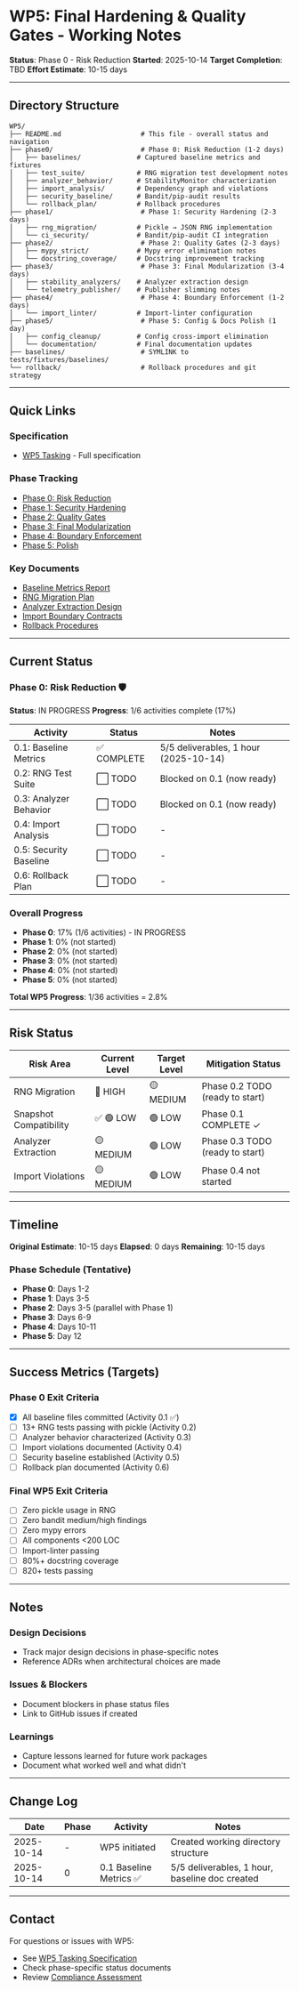 # WP5: Final Hardening & Quality Gates - Working Notes

**Status**: Phase 0 - Risk Reduction
**Started**: 2025-10-14
**Target Completion**: TBD
**Effort Estimate**: 10-15 days

---

## Directory Structure

```
WP5/
├── README.md                    # This file - overall status and navigation
├── phase0/                      # Phase 0: Risk Reduction (1-2 days)
│   ├── baselines/              # Captured baseline metrics and fixtures
│   ├── test_suite/             # RNG migration test development notes
│   ├── analyzer_behavior/      # StabilityMonitor characterization
│   ├── import_analysis/        # Dependency graph and violations
│   ├── security_baseline/      # Bandit/pip-audit results
│   └── rollback_plan/          # Rollback procedures
├── phase1/                      # Phase 1: Security Hardening (2-3 days)
│   ├── rng_migration/          # Pickle → JSON RNG implementation
│   └── ci_security/            # Bandit/pip-audit CI integration
├── phase2/                      # Phase 2: Quality Gates (2-3 days)
│   ├── mypy_strict/            # Mypy error elimination notes
│   └── docstring_coverage/     # Docstring improvement tracking
├── phase3/                      # Phase 3: Final Modularization (3-4 days)
│   ├── stability_analyzers/    # Analyzer extraction design
│   └── telemetry_publisher/    # Publisher slimming notes
├── phase4/                      # Phase 4: Boundary Enforcement (1-2 days)
│   └── import_linter/          # Import-linter configuration
├── phase5/                      # Phase 5: Config & Docs Polish (1 day)
│   ├── config_cleanup/         # Config cross-import elimination
│   └── documentation/          # Final documentation updates
├── baselines/                   # SYMLINK to tests/fixtures/baselines/
└── rollback/                    # Rollback procedures and git strategy
```

---

## Quick Links

### Specification
- [WP5 Tasking](../../WP_TASKINGS/WP5.md) - Full specification

### Phase Tracking
- [Phase 0: Risk Reduction](phase0/PHASE0_STATUS.md)
- [Phase 1: Security Hardening](phase1/PHASE1_STATUS.md)
- [Phase 2: Quality Gates](phase2/PHASE2_STATUS.md)
- [Phase 3: Final Modularization](phase3/PHASE3_STATUS.md)
- [Phase 4: Boundary Enforcement](phase4/PHASE4_STATUS.md)
- [Phase 5: Polish](phase5/PHASE5_STATUS.md)

### Key Documents
- [Baseline Metrics Report](phase0/baselines/BASELINE_REPORT.md)
- [RNG Migration Plan](phase1/rng_migration/RNG_MIGRATION_PLAN.md)
- [Analyzer Extraction Design](phase3/stability_analyzers/ANALYZER_DESIGN.md)
- [Import Boundary Contracts](phase4/import_linter/CONTRACTS.md)
- [Rollback Procedures](rollback/ROLLBACK_PROCEDURES.md)

---

## Current Status

### Phase 0: Risk Reduction 🛡️
**Status**: IN PROGRESS
**Progress**: 1/6 activities complete (17%)

| Activity | Status | Notes |
|----------|--------|-------|
| 0.1: Baseline Metrics | ✅ COMPLETE | 5/5 deliverables, 1 hour (2025-10-14) |
| 0.2: RNG Test Suite | ⬜ TODO | Blocked on 0.1 (now ready) |
| 0.3: Analyzer Behavior | ⬜ TODO | Blocked on 0.1 (now ready) |
| 0.4: Import Analysis | ⬜ TODO | - |
| 0.5: Security Baseline | ⬜ TODO | - |
| 0.6: Rollback Plan | ⬜ TODO | - |

### Overall Progress
- **Phase 0**: 17% (1/6 activities) - IN PROGRESS
- **Phase 1**: 0% (not started)
- **Phase 2**: 0% (not started)
- **Phase 3**: 0% (not started)
- **Phase 4**: 0% (not started)
- **Phase 5**: 0% (not started)

**Total WP5 Progress**: 1/36 activities = 2.8%

---

## Risk Status

| Risk Area | Current Level | Target Level | Mitigation Status |
|-----------|---------------|--------------|-------------------|
| RNG Migration | 🔴 HIGH | 🟡 MEDIUM | Phase 0.2 TODO (ready to start) |
| Snapshot Compatibility | ✅ 🟢 LOW | 🟢 LOW | Phase 0.1 COMPLETE ✓ |
| Analyzer Extraction | 🟡 MEDIUM | 🟢 LOW | Phase 0.3 TODO (ready to start) |
| Import Violations | 🟡 MEDIUM | 🟢 LOW | Phase 0.4 not started |

---

## Timeline

**Original Estimate**: 10-15 days
**Elapsed**: 0 days
**Remaining**: 10-15 days

### Phase Schedule (Tentative)
- **Phase 0**: Days 1-2
- **Phase 1**: Days 3-5
- **Phase 2**: Days 3-5 (parallel with Phase 1)
- **Phase 3**: Days 6-9
- **Phase 4**: Days 10-11
- **Phase 5**: Day 12

---

## Success Metrics (Targets)

### Phase 0 Exit Criteria
- [x] All baseline files committed (Activity 0.1 ✅)
- [ ] 13+ RNG tests passing with pickle (Activity 0.2)
- [ ] Analyzer behavior characterized (Activity 0.3)
- [ ] Import violations documented (Activity 0.4)
- [ ] Security baseline established (Activity 0.5)
- [ ] Rollback plan documented (Activity 0.6)

### Final WP5 Exit Criteria
- [ ] Zero pickle usage in RNG
- [ ] Zero bandit medium/high findings
- [ ] Zero mypy errors
- [ ] All components <200 LOC
- [ ] Import-linter passing
- [ ] 80%+ docstring coverage
- [ ] 820+ tests passing

---

## Notes

### Design Decisions
- Track major design decisions in phase-specific notes
- Reference ADRs when architectural choices are made

### Issues & Blockers
- Document blockers in phase status files
- Link to GitHub issues if created

### Learnings
- Capture lessons learned for future work packages
- Document what worked well and what didn't

---

## Change Log

| Date | Phase | Activity | Notes |
|------|-------|----------|-------|
| 2025-10-14 | - | WP5 initiated | Created working directory structure |
| 2025-10-14 | 0 | 0.1 Baseline Metrics ✅ | 5/5 deliverables, 1 hour, baseline doc created |

---

## Contact

For questions or issues with WP5:
- See [WP5 Tasking Specification](../../WP_TASKINGS/WP5.md)
- Check phase-specific status documents
- Review [Compliance Assessment](../../WP_TASKINGS/WP_COMPLIANCE_ASSESSMENT.md)
